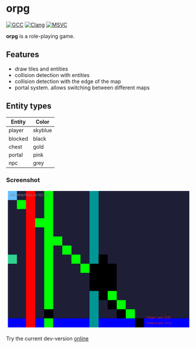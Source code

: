 # orpg

[![GCC](https://github.com/MichaelMiller-/orpg/actions/workflows/gcc.yml/badge.svg)](https://github.com/MichaelMiller-/orpg/actions/workflows/gcc.yml) [![Clang](https://github.com/MichaelMiller-/orpg/actions/workflows/clang.yml/badge.svg)](https://github.com/MichaelMiller-/orpg/actions/workflows/clang.yml) [![MSVC](https://github.com/MichaelMiller-/orpg/actions/workflows/msvc.yml/badge.svg)](https://github.com/MichaelMiller-/orpg/actions/workflows/msvc.yml)  

**orpg** is a role-playing game.

## Features
- draw tiles and entities
- collision detection with entities
- collision detection with the edge of the map
- portal system. allows switching between different maps

## Entity types
| Entity  | Color   |
|---------|---------|
| player  | skyblue |
| blocked | black   |
| chest   | gold    |
| portal  | pink    |
| npc     | grey    |

### Screenshot
![current-dev-version](data/2022-04-14_screenshot.png)

Try the current dev-version [online](http://orpg.pb-miller.de/orpg.html)

